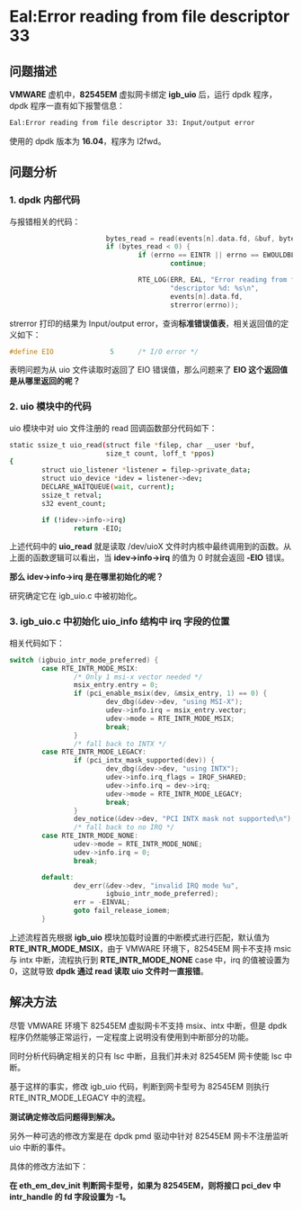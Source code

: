 # Eal:Error reading from file descriptor 33

## 问题描述
**VMWARE** 虚机中，**82545EM** 虚拟网卡绑定 **igb_uio** 后，运行 dpdk 程序，dpdk 程序一直有如下报警信息：

```bash
Eal:Error reading from file descriptor 33: Input/output error
```
使用的 dpdk 版本为 **16.04**，程序为 l2fwd。
## 问题分析

### 1. dpdk 内部代码

与报错相关的代码：

```c
						bytes_read = read(events[n].data.fd, &buf, bytes_read);
                        if (bytes_read < 0) {
                                if (errno == EINTR || errno == EWOULDBLOCK)
                                        continue;

                                RTE_LOG(ERR, EAL, "Error reading from file "
                                        "descriptor %d: %s\n",
                                        events[n].data.fd,
                                        strerror(errno));
```

strerror 打印的结果为 Input/output error，查询**标准错误值表**，相关返回值的定义如下：

```c
#define EIO              5      /* I/O error */
```

表明问题为从 uio 文件读取时返回了 EIO 错误值，那么问题来了 **EIO 这个返回值是从哪里返回的呢？**

### 2. uio 模块中的代码
uio 模块中对 uio 文件注册的 read 回调函数部分代码如下：
```bash
static ssize_t uio_read(struct file *filep, char __user *buf,
                        size_t count, loff_t *ppos)
{
        struct uio_listener *listener = filep->private_data;
        struct uio_device *idev = listener->dev;
        DECLARE_WAITQUEUE(wait, current);
        ssize_t retval;
        s32 event_count;

        if (!idev->info->irq)
                return -EIO;
```

上述代码中的 **uio_read** 就是读取 /dev/uioX 文件时内核中最终调用到的函数。从上面的函数逻辑可以看出，当 **idev->info->irq** 的值为 0 时就会返回 **-EIO** 错误。

**那么 idev->info->irq 是在哪里初始化的呢？**

研究确定它在 igb_uio.c 中被初始化。

### 3. igb_uio.c 中初始化 uio_info 结构中 irq 字段的位置

相关代码如下： 

```c
switch (igbuio_intr_mode_preferred) {
        case RTE_INTR_MODE_MSIX:
                /* Only 1 msi-x vector needed */
                msix_entry.entry = 0;
                if (pci_enable_msix(dev, &msix_entry, 1) == 0) {
                        dev_dbg(&dev->dev, "using MSI-X");
                        udev->info.irq = msix_entry.vector;
                        udev->mode = RTE_INTR_MODE_MSIX;
                        break;
                }
                /* fall back to INTX */
        case RTE_INTR_MODE_LEGACY:
                if (pci_intx_mask_supported(dev)) {
                        dev_dbg(&dev->dev, "using INTX");
                        udev->info.irq_flags = IRQF_SHARED;
                        udev->info.irq = dev->irq;
                        udev->mode = RTE_INTR_MODE_LEGACY;
                        break;
                }
                dev_notice(&dev->dev, "PCI INTX mask not supported\n");
                /* fall back to no IRQ */
        case RTE_INTR_MODE_NONE:
                udev->mode = RTE_INTR_MODE_NONE;
                udev->info.irq = 0;
                break;

        default:
                dev_err(&dev->dev, "invalid IRQ mode %u",
                        igbuio_intr_mode_preferred);
                err = -EINVAL;
                goto fail_release_iomem;
        }
```

上述流程首先根据 **igb_uio** 模块加载时设置的中断模式进行匹配，默认值为 **RTE_INTR_MODE_MSIX**，由于 VMWARE 环境下，82545EM 网卡不支持 msic 与 intx 中断，流程执行到 **RTE_INTR_MODE_NONE** case 中，irq 的值被设置为 0，这就导致 **dpdk 通过 read 读取 uio 文件时一直报错**。

## 解决方法
尽管 VMWARE 环境下 82545EM 虚拟网卡不支持 msix、intx 中断，但是 dpdk 程序仍然能够正常运行，一定程度上说明没有使用到中断部分的功能。

同时分析代码确定相关的只有 lsc 中断，且我们并未对 82545EM 网卡使能 lsc 中断。

基于这样的事实，修改 igb_uio 代码，判断到网卡型号为 82545EM 则执行 RTE_INTR_MODE_LEGACY 中的流程。 

**测试确定修改后问题得到解决。**

另外一种可选的修改方案是在 dpdk pmd 驱动中针对 82545EM 网卡不注册监听 uio 中断的事件。

具体的修改方法如下：

**在 eth_em_dev_init 判断网卡型号，如果为 82545EM，则将接口 pci_dev 中 intr_handle 的 fd 字段设置为 -1。**




